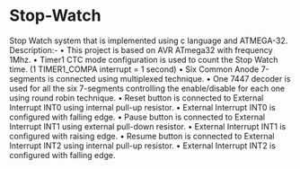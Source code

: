 # Stop-Watch
Stop Watch system that is implemented using c language and ATMEGA-32.
Description:-
• This project is based on AVR ATmega32 with frequency 1Mhz. 
• Timer1 CTC mode configuration is used to count the Stop Watch time. (1 TIMER1_COMPA interrupt = 1 second) 
• Six Common Anode 7-segments is connected using multiplexed technique.
• One 7447 decoder is used for all the six 7-segments controlling the enable/disable for each one using round robin technique.
• Reset button is connected to External Interrupt INT0 using internal pull-up resistor. 
• External Interrupt INT0 is configured with falling edge. • Pause button is connected to External Interrupt INT1 using external pull-down resistor.
• External Interrupt INT1 is configured with raising edge. • Resume button is connected to External Interrupt INT2 using internal pull-up resistor. 
• External Interrupt INT2 is configured with falling edge.
